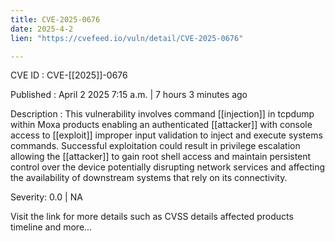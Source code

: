 ```yaml
---
title: CVE-2025-0676
date: 2025-4-2
lien: "https://cvefeed.io/vuln/detail/CVE-2025-0676"

---
```


CVE ID : CVE-[[2025]]-0676

Published :  April 2
2025
7:15 a.m. | 7 hours
3 minutes ago

Description : This vulnerability involves command  [[injection]] in tcpdump within Moxa products
enabling an authenticated  [[attacker]] with console access to  [[exploit]] improper input validation to inject and execute systems commands. Successful exploitation could result in privilege escalation
allowing the  [[attacker]] to gain root shell access and maintain persistent control over the device
potentially disrupting network services and affecting the availability of downstream systems that rely on its connectivity.

Severity: 0.0 | NA

Visit the link for more details
such as CVSS details
affected products
timeline
and more...
